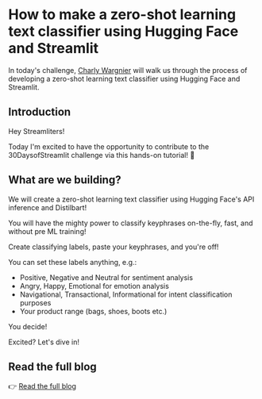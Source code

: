# How to make a zero-shot learning text classifier using Hugging Face and Streamlit

In today's challenge, [Charly Wargnier](https://twitter.com/DataChaz) will walk us through the process of developing a zero-shot learning text classifier using Hugging Face and Streamlit.

## Introduction

Hey Streamliters!

Today I'm excited to have the opportunity to contribute to the 30DaysofStreamlit challenge via this hands-on tutorial! 🎈

## What are we building?

We will create a zero-shot learning text classifier using Hugging Face's API inference and Distilbart!

You will have the mighty power to classify keyphrases on-the-fly, fast, and without pre ML training!

Create classifying labels, paste your keyphrases, and you're off!

You can set these labels anything, e.g.:

- Positive, Negative and Neutral for sentiment analysis
- Angry, Happy, Emotional for emotion analysis
- Navigational, Transactional, Informational for intent classification purposes
- Your product range  (bags, shoes, boots etc.)

You decide! 

Excited? Let's dive in! 

## Read the full blog
👉 [Read the full blog](https://www.charlywargnier.com/post/how-to-create-a-zero-shot-learning-text-classifier-using-hugging-face-and-streamlit)

